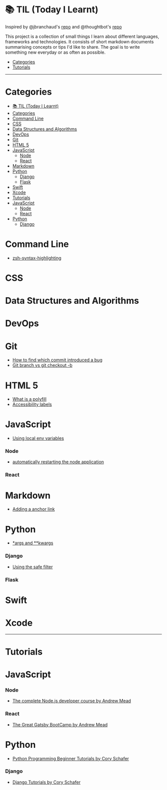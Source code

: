 # :books: TIL (Today I Learnt)

Inspired by @jbranchaud's [repo](https://github.com/jbranchaud/til) and @thoughtbot's [repo](https://github.com/thoughtbot/til)

This project is a collection of small things I learn about different languages, frameworks and technologies.
It consists of short markdown documents summarising concepts or tips I'd like to share.
The goal is to write something new everyday or as often as possible.

-   [Categories](#categories)
-   [Tutorials](#tutorials)

---

# Categories

- [:books: TIL (Today I Learnt)](#books-til-today-i-learnt)
- [Categories](#categories)
- [Command Line](#command-line)
- [CSS](#css)
- [Data Structures and Algorithms](#data-structures-and-algorithms)
- [DevOps](#devops)
- [Git](#git)
- [HTML 5](#html-5)
- [JavaScript](#javascript)
    - [Node](#node)
    - [React](#react)
- [Markdown](#markdown)
- [Python](#python)
    - [Django](#django)
    - [Flask](#flask)
- [Swift](#swift)
- [Xcode](#xcode)
- [Tutorials](#tutorials)
- [JavaScript](#javascript-1)
    - [Node](#node-1)
    - [React](#react-1)
- [Python](#python-1)
    - [Django](#django-1)

# Command Line

-   [zsh-syntax-highlighting](commandLine/installing-zsh-syntax-highlighting.md)

# CSS

# Data Structures and Algorithms

# DevOps

# Git

-   [How to find which commit introduced a bug](git/git_bisect.md)
-   [Git branch vs git checkout -b](git/git-branch-vs-git-checkout-b.md)

# HTML 5

-   [What is a polyfill](html/polyfill.md)
-   [Accessibility labels](html/accessibilityLabels.md)

# JavaScript

-   [Using local env variables](javascript/local-enviroment-variables.md)

### Node

-   [automatically restarting the node application](javascript/node/nodemon.md)

### React

# Markdown

-   [Adding a anchor link](markdown/adding-an-achor-link.md)

# Python

-   [\*args and \*\*kwargs](python/args-and-kwargs.md)

### Django

-   [Using the safe filter](python/django/using-safe-filter.md)

### Flask

# Swift

# Xcode

---

# Tutorials

# JavaScript

### Node

-   [The complete Node.js developer course by Andrew Mead](https://www.udemy.com/course/the-complete-nodejs-developer-course-2)

### React

-   [The Great Gatsby BootCamp by Andrew Mead](https://www.youtube.com/watch?v=8t0vNu2fCCM&t=13739s)

# Python

-   [Python Programming Beginner Tutorials by Cory Schafer](https://www.youtube.com/playlist?list=PL-osiE80TeTskrapNbzXhwoFUiLCjGgY7)

### Django

-   [Django Tutorials by Cory Schafer](https://www.youtube.com/playlist?list=PL-osiE80TeTtoQCKZ03TU5fNfx2UY6U4p)
